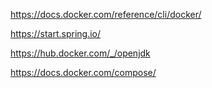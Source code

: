 https://docs.docker.com/reference/cli/docker/ 

https://start.spring.io/

https://hub.docker.com/_/openjdk

https://docs.docker.com/compose/
